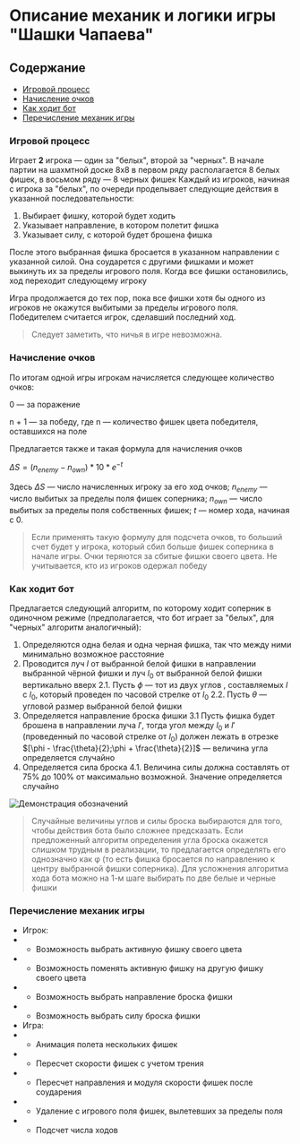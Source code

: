# Описание механик и логики игры "Шашки Чапаева"

## Содержание

- [Игровой процесс](#игровой-процесс)
- [Начисление очков](#начисление-очков)
- [Как ходит бот](#как-ходит-бот)
- [Перечисление механик игры](#перечисление-механик-игры)

### Игровой процесс

Играет **2** игрока — один за "белых", второй за "черных".
В начале партии на шахмтной доске 8x8 в первом ряду располагается 8 белых фишек, в восьмом ряду — 8 черных фишек
Каждый из игроков, начиная с игрока за "белых", по очереди проделывает следующие действия в указанной последовательности:
1. Выбирает фишку, которой будет ходить
2. Указывает направление, в котором полетит фишка
3. Указывает силу, с которой будет брошена фишка

После этого выбранная фишка бросается в указанном направлении с указанной силой. Она соударется с другими фишками и может выкинуть их за пределы игрового поля. Когда все фишки остановились, ход переходит следующему игроку

Игра продолжается до тех пор, пока все фишки хотя бы одного из игроков не окажутся выбитыми за пределы игрового поля. Победителем считается игрок, сделавший последний ход. 
> Следует заметить, что ничья в игре невозможна.

### Начисление очков

По итогам одной игры игрокам начисляется следующее количество очков:

0 — за поражение

n + 1 — за победу, где n — количество фишек цвета победителя, оставшихся на поле

Предлагается также и такая формула для начисления очков

$`\Delta S = (n_{enemy} - n_{own}) * 10 * e^{-t}`$

Здесь $`\Delta S`$ — число начисленных игроку за его ход очков; $`n_{enemy}`$ — число выбитых за пределы поля фишек соперника; $`n_{own}`$ — число выбитых за пределы поля собственных фишек; $`t`$ — номер хода, начиная с 0.

> Если применять такую формулу для подсчета очков, то больший счет будет у игрока, который сбил больше фишек соперника в начале игры. Очки теряются за сбитые фишки своего цвета. Не учитывается, кто из игроков одержал победу

### Как ходит бот

Предлагается следующий алгоритм, по которому ходит соперник в одиночном режиме (предполагается, что бот играет за "белых", для "черных" алгоритм аналогичный):
1. Определяются одна белая и одна черная фишка, так что между ними минимально возможное расстояние
2. Проводится луч $`l`$ от выбранной белой фишки в направлении выбранной чёрной фишки и луч $`l_0`$ от выбранной белой фишки вертикально вверх
    2.1. Пусть $`\phi`$ — тот из двух углов , составляемых $`l`$ с $`l_0`$, который проведен по часовой стрелке от $`l_0`$
    2.2. Пусть $`\theta`$ — угловой размер выбранной белой фишки
3. Определяется направление броска фишки
    3.1 Пусть фишка будет брошена в направлении луча $`l'`$, тогда угол между $`l_0`$ и $`l'`$ (проведенный по часовой стрелке от $`l_0`$) должен лежать в отрезке $`[\phi - \frac{\theta}{2};\phi + \frac{\theta}{2}]`$ — величина угла определяется случайно
4. Определяется сила броска
    4.1. Величина силы должна составлять от 75% до 100% от максимально возможной. Значение определяется случайно

![Демонстрация обозначений](/demo.png)

> Случайные величины углов и силы броска выбираются для того, чтобы действия бота было сложнее предсказать.
> Если предложенный алгоритм определения угла броска окажется слишком трудным в реализации, то предлагается определять его однозначно как φ (то есть фишка бросается по направлению к центру выбранной фишки соперника).
> Для усложнения алгоритма хода бота можно на 1-м шаге выбирать по две белые и черные фишки

### Перечисление механик игры
* Игрок:
* * Возможность выбрать активную фишку своего цвета
* * Возможность поменять активную фишку на другую фишку своего цвета
* * Возможность выбрать направление броска фишки
* * Возможность выбрать силу броска фишки
* Игра:
* * Анимация полета нескольких фишек
* * Пересчет скорости фишек с учетом трения
* * Пересчет направления и модуля скорости фишек после соударения
* * Удаление с игрового поля фишек, вылетевших за пределы поля
* * Подсчет числа ходов
